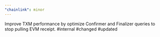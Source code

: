 ```yaml
---
"chainlink": minor
---
```


Improve TXM performance by optimize Confirmer and Finalizer queries to stop pulling EVM receipt. #internal #changed #updated
